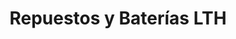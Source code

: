 ---
title: "Repuestos y Baterías LTH"
url: /quetzaltenango/repuestos-y-baterias-lth/
shop: Autoteile
---